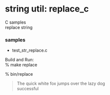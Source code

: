 string util: replace_c
===============

C samples  
replace string  

### samples  
- test_str_replace.c


Build and Run:  
% make replace

% bin/replace
> The quick white fox jumps over the lazy dog   
> successful   


